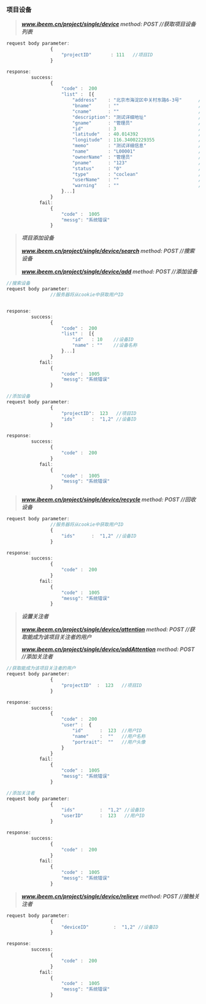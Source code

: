 ### 项目设备

> _**www.ibeem.cn/project/single/device             method: POST           //获取项目设备列表**_

```js
request body parameter:
                {
                    "projectID"       : 111   //项目ID
                }

response:
         success: 
                {
                    "code" :  200
                    "list" :  [{
                        "address"    : "北京市海淀区中关村东路6-3号"      //设备地址
                        "bname"      : ""                             //设备绑定建筑名称
                        "cname"      : ""                             //设备绑定测点名称
                        "description": "测试详细地址"                   //设备描述
                        "gname"      : "管理员"                        //设备关注者
                        "id"         : 3                              //设备ID
                        "latitude"   : 40.014392                      //设备纬度
                        "longitude"  : 116.34002229355                //设备经度
                        "memo"       : "测试详细信息"                   //设备备注
                        "name"       : "L00001"                       //设备名称
                        "ownerName"  : "管理员"                        //设备拥有者
                        "pname"      : "123"                          //设备绑定项目名称
                        "status"     : "0"                            //设备状态
                        "type"       : "coclean"                      //设备类型
                        "userName"   : ""                             //设备使用者名称
                        "warning"    : ""                             //设备告警
                    }...]
                }
            fail: 
                {
                    "code" :  1005
                    "messg": "系统错误"
                }
```

> _**项目添加设备**_
>
> _**www.ibeem.cn/project/single/device/search         method: POST             //搜索设备**_
>
> _**www.ibeem.cn/project/single/device/add             method: POST             //添加设备**_

```js
//搜索设备
request body parameter:
                //服务器将从cookie中获取用户ID


response:
         success: 
                {
                    "code" :  200
                    "list" :  [{
                        "id"   : 10    //设备ID
                        "name" : ""    //设备名称
                    }...]
                }
            fail: 
                {
                    "code" :  1005
                    "messg": "系统错误"
                }
```

```js
//添加设备
request body parameter:
                {
                    "projectID":  123   //项目ID
                    "ids"      :  "1,2" //设备ID
                }

response:
         success: 
                {
                    "code" :  200
                }
            fail: 
                {
                    "code" :  1005
                    "messg": "系统错误"
                }
```

> _**www.ibeem.cn/project/single/device/recycle      method: POST        //回收设备**_

```js
request body parameter:
                //服务器将从cookie中获取用户ID
                {
                    "ids"      :  "1,2" //设备ID
                }

response:
         success: 
                {
                    "code" :  200
                }
            fail: 
                {
                    "code" :  1005
                    "messg": "系统错误"
                }
```

> _**设置关注者**_
>
> _**www.ibeem.cn/project/single/device/attention                  method: POST        //获取能成为该项目关注者的用户**_
>
> _**www.ibeem.cn/project/single/device/addAttention          method: POST        //添加关注者**_

```js
//获取能成为该项目关注者的用户
request body parameter:
                {
                    "projectID"  :  123   //项目ID
                }

response:
         success: 
                {
                    "code" :  200
                    "user" :  {
                        "id"      :  123  //用户ID
                        "name"    :  ""   //用户名称
                        "portrait":  ""   //用户头像
                    }
                }
            fail: 
                {
                    "code" :  1005
                    "messg": "系统错误"
                }
```

```js
//添加关注者
request body parameter:
                {
                    "ids"         :  "1,2" //设备ID
                    "userID"      :  123   //用户ID       
                }

response:
         success: 
                {
                    "code" :  200
                }
            fail: 
                {
                    "code" :  1005
                    "messg": "系统错误"
                }
```

> _**www.ibeem.cn/project/single/device/relieve         method: POST         //接触关注者**_

```js
request body parameter:
                {
                    "deviceID"         :  "1,2" //设备ID  
                }

response:
         success: 
                {
                    "code" :  200
                }
            fail: 
                {
                    "code" :  1005
                    "messg": "系统错误"
                }
```



